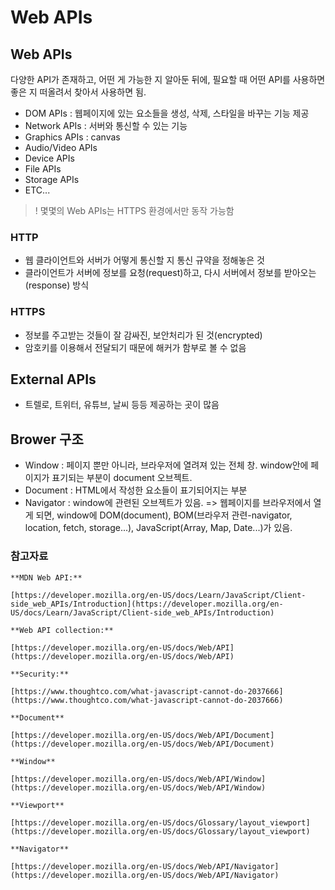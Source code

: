 # Web APIs
## Web APIs

다양한 API가 존재하고, 어떤 게 가능한 지 알아둔 뒤에, 필요할 때 어떤 API를 사용하면 좋은 지 떠올려서 찾아서 사용하면 됨. 

- DOM APIs : 웹페이지에 있는 요소들을 생성, 삭제, 스타일을 바꾸는 기능 제공
- Network APIs : 서버와 통신할 수 있는 기능
- Graphics APIs : canvas
- Audio/Video APIs
- Device APIs
- File APIs
- Storage APIs
- ETC...

> ! 몇몇의 Web APIs는 HTTPS 환경에서만 동작 가능함

### HTTP

- 웹 클라이언트와 서버가 어떻게 통신할 지 통신 규약을 정해놓은 것
- 클라이언트가 서버에 정보를 요청(request)하고, 다시 서버에서 정보를 받아오는(response) 방식

### HTTPS

- 정보를 주고받는 것들이 잘 감싸진, 보안처리가 된 것(encrypted)
- 암호키를 이용해서 전달되기 때문에 해커가 함부로 볼 수 없음

## External APIs

- 트렐로, 트위터, 유튜브, 날씨 등등 제공하는 곳이 많음

## Brower 구조
- Window : 페이지 뿐만 아니라, 브라우저에 열려져 있는 전체 창. window안에 페이지가 표기되는 부분이 document 오브젝트.
- Document : HTML에서 작성한 요소들이 표기되어지는 부분
- Navigator : window에 관련된 오브젝트가 있음. 
=> 웹페이지를 브라우저에서 열게 되면, window에 DOM(document), BOM(브라우저 관련-navigator, location, fetch, storage...), JavaScript(Array, Map, Date...)가 있음.




### 참고자료

    **MDN Web API:**

    [https://developer.mozilla.org/en-US/docs/Learn/JavaScript/Client-side_web_APIs/Introduction](https://developer.mozilla.org/en-US/docs/Learn/JavaScript/Client-side_web_APIs/Introduction)

    **Web API collection:**

    [https://developer.mozilla.org/en-US/docs/Web/API](https://developer.mozilla.org/en-US/docs/Web/API)

    **Security:**

    [https://www.thoughtco.com/what-javascript-cannot-do-2037666](https://www.thoughtco.com/what-javascript-cannot-do-2037666)

    **Document**

    [https://developer.mozilla.org/en-US/docs/Web/API/Document](https://developer.mozilla.org/en-US/docs/Web/API/Document)

    **Window**

    [https://developer.mozilla.org/en-US/docs/Web/API/Window](https://developer.mozilla.org/en-US/docs/Web/API/Window)

    **Viewport**

    [https://developer.mozilla.org/en-US/docs/Glossary/layout_viewport](https://developer.mozilla.org/en-US/docs/Glossary/layout_viewport)

    **Navigator**

    [https://developer.mozilla.org/en-US/docs/Web/API/Navigator](https://developer.mozilla.org/en-US/docs/Web/API/Navigator)